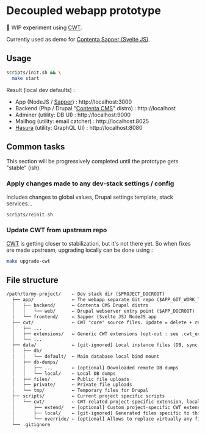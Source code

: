 # Decoupled webapp prototype

🐉 WIP experiment using [CWT](https://github.com/Paulmicha/common-web-tools).

Currently used as demo for [Contenta Sapper (Svelte JS)](https://github.com/Paulmicha/contenta_sapper).

## Usage

```sh
scripts/init.sh && \
  make start
```

Result (local dev defaults) :

- App (NodeJS / [Sapper](https://sapper.svelte.dev/)) : http://localhost:3000
- Backend (Php / Drupal "[Contenta CMS](http://www.contentacms.org)" distro) : http://localhost
- Adminer (utility: DB UI) : http://localhost:9000
- Mailhog (utility: email catcher) : http://localhost:8025
- [Hasura](https://hasura.io/) (utility: GraphQL UI) : http://localhost:8080

## Common tasks

This section will be progressively completed until the prototype gets "stable" (ish).

### Apply changes made to any dev-stack settings / config

Includes changes to global values, Drupal settings template, stack services...

```sh
scripts/reinit.sh
```

### Update CWT from upstream repo

[CWT](https://github.com/Paulmicha/common-web-tools) is getting closer to stabilization, but it's not there yet. So when fixes are made upstream, upgrading locally can be done using :

```sh
make upgrade-cwt
```

## File structure

```txt
/path/to/my-project/    ← Dev stack dir ($PROJECT_DOCROOT)
  ├── app/              ← The webapp separate Git repo ($APP_GIT_WORK_TREE)
  │   ├── backend/      ← Contenta CMS Drupal distro
  │   │   └── web/      ← Drupal webserver entry point ($APP_DOCROOT)
  │   └── frontend/     ← Sapper (Svelte JS) NodeJS app
  ├── cwt/              ← CWT "core" source files. Update = delete + replace entire folder
  │   ├── ...
  │   ├── extensions/   ← Generic CWT extensions (opt-out : see .cwt_extensions_ignore)
  │   └── ...
  ├── data/             ← [git-ignored] Local instance files (DB, sync, user uploads, etc.)
  │   ├── db/
  │   │   └── default/  ← Main database local bind mount
  │   ├── db-dumps/
  │   │   ├── ...       ← [optional] Downloaded remote DB dumps
  │   │   └── local/    ← Local DB dumps
  │   ├── files/        ← Public file uploads
  │   ├── private/      ← Private file uploads
  │   └── tmp/          ← Temporary files for Drupal
  ├── scripts/          ← Current project specific scripts
  │   └── cwt/          ← CWT-related project-specific extension, local files and overrides
  │       ├── extend/   ← [optional] Custom project-specific CWT extension
  │       ├── local/    ← [git-ignored] Generated files specific to this local instance
  │       └── override/ ← [optional] Allows to replace virtually any file sourced in CWT scripts
  └── .gitignore
```
